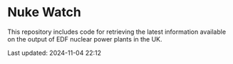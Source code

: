 # Nuke Watch

This repository includes code for retrieving the latest information available on the output of EDF nuclear power plants in the UK.

Last updated: 2024-11-04 22:12